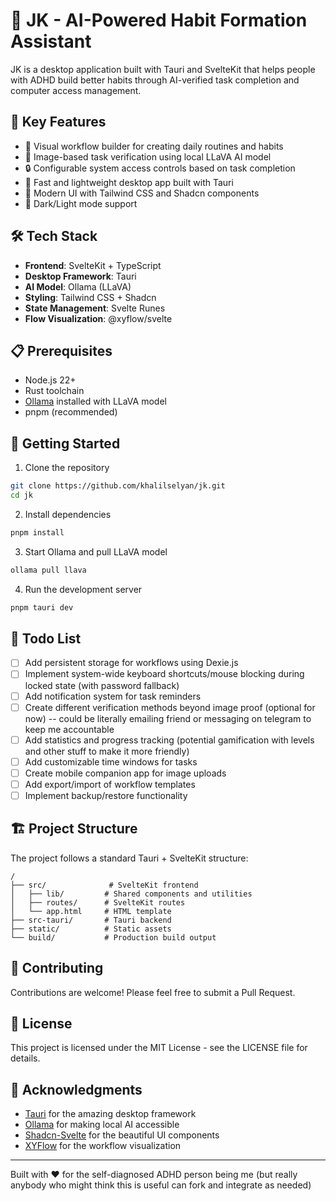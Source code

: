 # 🎯 JK - AI-Powered Habit Formation Assistant

JK is a desktop application built with Tauri and SvelteKit that helps people with ADHD build better habits through AI-verified task completion and computer access management.

## 🌟 Key Features

- 🔄 Visual workflow builder for creating daily routines and habits
- 📸 Image-based task verification using local LLaVA AI model
- 🔒 Configurable system access controls based on task completion
- 🚀 Fast and lightweight desktop app built with Tauri
- 🎨 Modern UI with Tailwind CSS and Shadcn components
- 🌙 Dark/Light mode support

## 🛠️ Tech Stack

- **Frontend**: SvelteKit + TypeScript
- **Desktop Framework**: Tauri
- **AI Model**: Ollama (LLaVA)
- **Styling**: Tailwind CSS + Shadcn
- **State Management**: Svelte Runes
- **Flow Visualization**: @xyflow/svelte

## 📋 Prerequisites

- Node.js 22+
- Rust toolchain
- [Ollama](https://ollama.ai) installed with LLaVA model
- pnpm (recommended)

## 🚀 Getting Started

1. Clone the repository

```bash
git clone https://github.com/khalilselyan/jk.git
cd jk
```

2. Install dependencies

```bash
pnpm install
```

3. Start Ollama and pull LLaVA model

```bash
ollama pull llava
```

4. Run the development server

```bash
pnpm tauri dev
```

## 📝 Todo List

- [ ] Add persistent storage for workflows using Dexie.js
- [ ] Implement system-wide keyboard shortcuts/mouse blocking during locked state (with password fallback)
- [ ] Add notification system for task reminders
- [ ] Create different verification methods beyond image proof (optional for now) -- could be literally emailing friend or messaging on telegram to keep me accountable
- [ ] Add statistics and progress tracking (potential gamification with levels and other stuff to make it more friendly)
- [ ] Add customizable time windows for tasks
- [ ] Create mobile companion app for image uploads
- [ ] Add export/import of workflow templates
- [ ] Implement backup/restore functionality

## 🏗️ Project Structure

The project follows a standard Tauri + SvelteKit structure:

```
/
├── src/              # SvelteKit frontend
│   ├── lib/         # Shared components and utilities
│   ├── routes/      # SvelteKit routes
│   └── app.html     # HTML template
├── src-tauri/       # Tauri backend
├── static/          # Static assets
└── build/           # Production build output
```

## 🤝 Contributing

Contributions are welcome! Please feel free to submit a Pull Request.

## 📄 License

This project is licensed under the MIT License - see the LICENSE file for details.

## 🙏 Acknowledgments

- [Tauri](https://tauri.app) for the amazing desktop framework
- [Ollama](https://ollama.ai) for making local AI accessible
- [Shadcn-Svelte](https://www.shadcn-svelte.com/) for the beautiful UI components
- [XYFlow](https://xy.flow) for the workflow visualization

---

Built with ❤️ for the self-diagnosed ADHD person being me (but really anybody who might think this is useful can fork and integrate as needed)
